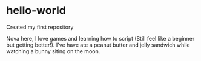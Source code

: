# hello-world
Created my first repository


Nova here, I love games and learning how to script (Still feel like a beginner but getting better!).
I've have ate a peanut butter and jelly sandwich while watching a bunny siting on the moon.
